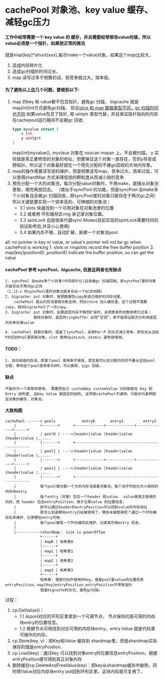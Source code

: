 # cachePool 对象池、key value 缓存、减轻gc压力

#### 工作中经常需要一个 key value 的 缓存，并且需要经常修改value的值，所以value必须是一个指针，如果按正常的做法
就是map[key]*struct{xxx},每次make一个value对象，如果这个map比较大，
1. 造成内存碎片化
2. 造成gc扫描的时间过长，
3. map 读写过多于频繁的话，锁竞争就过大，效率低。
#### 为了避免以上这几个问题，要做到以下:
1. map 的key 和 value都不包含指针，避免gc 扫描， bigcache 就是map[int]int方式避免gc扫描。
	验证[slice 和 map 数据类型不同，gc 扫描时间也不同](https://github.com/jursonmo/articles/blob/master/record/go/performent/slice_map_gc.md)
    如果value包含了指针, 用 uintptr 类型代替，并且保证指针指向的内存在cachepool运行期间不会被gc 回收.
    ```go
    type myvalue struct {
    	x int,
    	y uintprt
    }
    ```
    map[int]myvalue{}, myvlaue 对象在 noscan mspan 上，不会被扫描， y 实际就是真正要修改的对象的地址，但要保证这个对象一直存在，否则y将变成野指针。所以这个对象最好就在一个预先分配的不被gc回收的大块内存里。
2. map的操作需要读写锁的保护，但是频繁读写map，竞争过大，效率过低，可以使用shardMap 方式来降低锁的颗粒度从而减小锁的竞争
3. 预先分配一个大的对象池，每次分配value对象时，不用make，直接从对象池里取，用完再放回去。
   （类似于syncPool 的功能，但是syncPool 会make多个小对象且会被gc 扫描回收，即syncPool里的对象只能存在于两次gc之间）
   所以关键是要实现一个效率高的、可伸缩的对象池；
    - 3.1 slots 快速找到一个可用对象在对象池里的位置
    - 3.2 或者用 环形缓存区ring 来记录对象位置。
    - 3.3 spinLock 自旋锁来代替sync.Mutex(目前实现的spinLock需要时间的验证和考验,并且小心使用)
    - 3.4 如果内存不够，自动扩展，新建一个对象池pool

all: no pointer in key or value, or value's pointer will not be gc when cachePool is working
     1. slots or ringslots record the free buffer position
     2. map[key]positionID ,positionID indicate the buffer position, so can get the value

#### cachePool 参考 syncPool、bigcache, 但是这两者也有缺点
    1. syncPool 会make多个小对象(内存碎片化)且会被gc 扫描回收，即syncPool里的对象只能存在于两次gc之间
    （1.13.x 的syncPool里的对象也就多存在一个GC的间隔）
    2. bigcache: put 对象时，是把数据包copy到自己维护的内存池里，
    	cachePool 是从内存池里取对象去用，然后store 加入缓存里，这个过程不需要copy，相对bigcache少了一次copy。
    3. bigcache: put 对象时，如果底层内存不够而扩容时，会把原来的池整体拷贝过来；
                 删除对象时，底层的ringbuffer 出现“空洞”，即不能保证能充分利用底层内存来存储value
    
    4. cachePool 获取对象时，借鉴了syncPool，采用Per-P 的方式减少竞争，即优先从当前P对应的Pool里获取对象。slot 使用SpinLock、atomic 避免锁使用。
    
#### TODO：
    1. 自动收缩内存池，即某个pool 使用率不够高，其实是可以在分配内存时不要从这些pool 分配，等待这个pool使用率为0时，可以删除，让gc 回收。

#### 缺点
    不能作为一个库那样使用， 需要把自己 customKey customValue 分别嵌套在 Key 和 Entry 结构里, 且Key Value 是固定的结构, 这导致cachePool不通用，只能作为某种固定对象的缓存、对象池。 

#### 大致构图 
```
cachePool ------> pools            entry0       entry1         entry2
    |           +-------+      +-------------+-------------+-------------+------+
    |           | pool0 | ---->|header|value |header|value |header|value |......
    |           |-------+      +-------------------------------------------------
    |           | pool1 | ---->|header|value |header|value |header|value |......  
    |           |-------+      +-------------+-------------+-------------+------+
    |           | pool2 | ---->|header|value |header|value |header|value |......
    |           |-------+      +-------------------------------------------------
    |           每个pool都分配一个大的内存池或者对象池，每个池平均划分大小相同的内存块entry
    |           每个entry（对象）包含一个header 和value， value是真正使用的内存，而 header 包含entryPosition，用于记录value 的位置信息。
    |           即可以通过header的entryPosition可以找到value的内存地址
    |           那怎么知道哪些entry已经被使用了，哪些未被使用呢？通过一个环形缓存区来维护、记录哪些entry可用.
    |           每个pool都有一个环形缓存区维护、记录其可用entry 信息。
    |       
    |----------->shardmap： size is powerOfTwo
                +------+
                | map0 | 哈希表0
                |------+
                | map1 | 哈希表1
                |------+
                | map2 | 哈希表2
                |------+
                | map3 | 哈希表3
                +------+
                哈希表: 键是代码中使用的Key，值是pool里value的位置信息entryPosition。map[Key]entryPosition,entryPosition不带有指针
                借鉴bigcache的方式，避免gc扫描。
```
过程：
1. cp.GetValue()：
    - 1.1 从pool对应的环形区里拿到一个可用节点， 节点保存的是可用的内存块entry的位置信息。
    - 1.2 根据节点可用找到对应可用的内存块entry，entry.Value 就是代码里可操作的内存。
2. cp.Store(key, v)：把Key和Value 缓存到 shardmap里，但是shardmap实际保存的值是entryPosition.
3. cp.Load(key)：通过key 可以找到对象entry的位置信息entryPosition，根据entryPosition便可得到真正对象内存
4. 删除缓存cp.DeleteAndFreeValue(key)：把key从shardmap缓存中删除，同时把Value对应内存块entry put回到环形区里，这块内存就可复用了。
